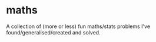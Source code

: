 # maths
A collection of (more or less) fun maths/stats problems I've found/generalised/created and solved.

